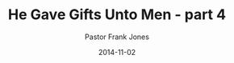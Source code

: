 ---
lunr: "true"
title: "He Gave Gifts Unto Men - part 4"
author: "Pastor Frank Jones"
postDate: "11-02-2014"
date: 2014-11-02
category: "sermons"
slug: "2014/11/ffc_11022014"
icon: microphone
audioLink: "ffc_11022014"
tags: [gifts, missionary]
mp3: "ffc_11022014/11022014.mp3"
ogg: "ffc_11022014/11022014.ogg"
linkurl: "https://archive.org/download/ffc_11022014/ffc_11022014_files.xml"
ipath: "https://archive.org/download/ffc_11022014/11022014.mp3"
layout: sermon.html
---
